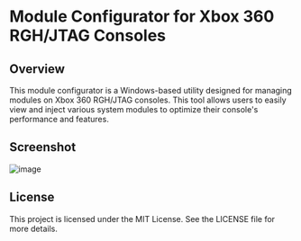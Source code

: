 # Module Configurator for Xbox 360 RGH/JTAG Consoles

## Overview
This module configurator is a Windows-based utility designed for managing modules on Xbox 360 RGH/JTAG consoles. This tool allows users to easily view and inject various system modules to optimize their console's performance and features.

## Screenshot
![image](https://github.com/user-attachments/assets/41a54d70-20fa-47a6-83a4-2dec338a039b)


## License
This project is licensed under the MIT License. See the LICENSE file for more details.
